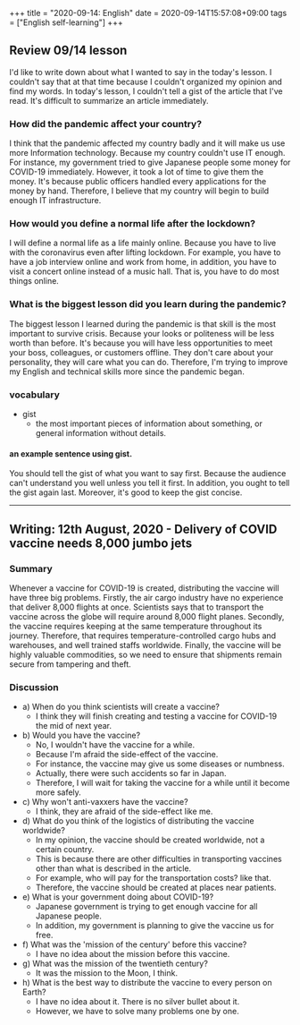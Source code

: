 +++
title =  "2020-09-14: English"
date = 2020-09-14T15:57:08+09:00
tags = ["English self-learning"]
+++

## Review 09/14 lesson

I'd like to write down about what I wanted to say in the today's lesson.
I couldn't say that at that time because I couldn't organized my opinion and find my words.
In today's lesson, I couldn't tell a gist of the article that I've read.
It's difficult to summarize an article immediately.

### How did the pandemic affect your country?

I think that the pandemic affected my country badly and
it will make us use more Information technology.
Because my country couldn't use IT enough.
For instance, my government tried to give Japanese people some money for COVID-19 immediately.
However, it took a lot of time to give them the money.
It's because public officers handled every applications for the money by hand.
Therefore, I believe that my country will begin to build enough IT infrastructure.

### How would you define a normal life after the lockdown?

I will define a normal life as a life mainly online.
Because you have to live with the coronavirus even after lifting lockdown.
For example, you have to have a job interview online and work from home, in addition, you have to visit a concert online instead of a music hall.
That is, you have to do most things online.

### What is the biggest lesson did you learn during the pandemic?

The biggest lesson I learned during the pandemic is that
skill is the most important to survive crisis.
Because your looks or politeness will be less worth than before.
It's because you will have less opportunities to meet your boss, colleagues, or customers offline.
They don't care about your personality, they will care what you can do.
Therefore, I'm trying to improve my English and technical skills more since the pandemic began.

### vocabulary

* gist
    - the most important pieces of information about something, or general information without details.

#### an example sentence using gist.

You should tell the gist of what you want to say first.
Because the audience can't understand you well unless you tell it first.
In addition, you ought to tell the gist again last.
Moreover, it's good to keep the gist concise.

- - -
## Writing: 12th August, 2020 - Delivery of COVID vaccine needs 8,000 jumbo jets

### Summary

Whenever a vaccine for COVID-19 is created, distributing the vaccine will have three big problems.
Firstly, the air cargo industry have no experience that deliver 8,000 flights at once.
Scientists says that to transport the vaccine across the globe will require around 8,000 flight planes.
Secondly, the vaccine requires keeping at the same temperature throughout its journey.
Therefore, that requires temperature-controlled cargo hubs and warehouses, and well trained staffs worldwide.
Finally, the vaccine will be highly valuable commodities,
so we need to ensure that shipments remain secure from tampering and theft.

### Discussion

* a) When do you think scientists will create a vaccine?
    - I think they will finish creating and testing a vaccine for COVID-19 the mid of next year.
* b) Would you have the vaccine?
    - No, I wouldn't have the vaccine for a while.
    - Because I'm afraid the side-effect of the vaccine.
    - For instance, the vaccine may give us some diseases or numbness.
    - Actually, there were such accidents so far in Japan.
    - Therefore, I will wait for taking the vaccine for a while until it become more safely.
* c) Why won't anti-vaxxers have the vaccine?
    - I think, they are afraid of the side-effect like me.
* d) What do you think of the logistics of distributing the vaccine worldwide?
    - In my opinion, the vaccine should be created worldwide, not a certain country.
    - This is because there are other difficulties in transporting vaccines
      other than what is described in the article.
    - For example, who will pay for the transportation costs? like that.
    - Therefore, the vaccine should be created at places near patients.
* e) What is your government doing about COVID-19?
    - Japanese government is trying to get enough vaccine for all Japanese people.
    - In addition, my government is planning to give the vaccine us for free.
* f) What was the 'mission of the century' before this vaccine?
    - I have no idea about the mission before this vaccine.
* g) What was the mission of the twentieth century?
    - It was the mission to the Moon, I think.
* h) What is the best way to distribute the vaccine to every person on Earth?
    - I have no idea about it. There is no silver bullet about it.
    - However, we have to solve many problems one by one.
